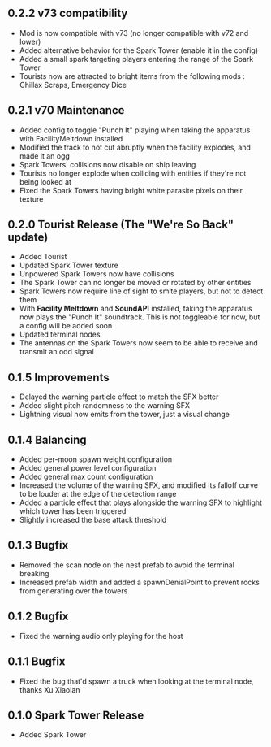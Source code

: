 ## 0.2.2 v73 compatibility
- Mod is now compatible with v73 (no longer compatible with v72 and lower) 
- Added alternative behavior for the Spark Tower (enable it in the config)
- Added a small spark targeting players entering the range of the Spark Tower
- Tourists now are attracted to bright items from the following mods : Chillax Scraps, Emergency Dice

## 0.2.1 v70 Maintenance
- Added config to toggle "Punch It" playing when taking the apparatus with FacilityMeltdown installed
- Modified the track to not cut abruptly when the facility explodes, and made it an ogg
- Spark Towers' collisions now disable on ship leaving
- Tourists no longer explode when colliding with entities if they're not being looked at
- Fixed the Spark Towers having bright white parasite pixels on their texture

## 0.2.0 Tourist Release (The "We're So Back" update)
- Added Tourist
- Updated Spark Tower texture
- Unpowered Spark Towers now have collisions
- The Spark Tower can no longer be moved or rotated by other entities
- Spark Towers now require line of sight to smite players, but not to detect them
- With **Facility Meltdown** and **SoundAPI** installed, taking the apparatus now plays the "Punch It" soundtrack. This is not toggleable for now, but a config will be added soon
- Updated terminal nodes
- The antennas on the Spark Towers now seem to be able to receive and transmit an odd signal

## 0.1.5 Improvements
- Delayed the warning particle effect to match the SFX better
- Added slight pitch randomness to the warning SFX
- Lightning visual now emits from the tower, just a visual change

## 0.1.4 Balancing
- Added per-moon spawn weight configuration
- Added general power level configuration
- Added general max count configuration
- Increased the volume of the warning SFX, and modified its falloff curve to be louder at the edge of the detection range
- Added a particle effect that plays alongside the warning SFX to highlight which tower has been triggered
- Slightly increased the base attack threshold

## 0.1.3 Bugfix
- Removed the scan node on the nest prefab to avoid the terminal breaking
- Increased prefab width and added a spawnDenialPoint to prevent rocks from generating over the towers

## 0.1.2 Bugfix
- Fixed the warning audio only playing for the host

## 0.1.1 Bugfix
- Fixed the bug that'd spawn a truck when looking at the terminal node, thanks Xu Xiaolan

## 0.1.0 Spark Tower Release
- Added Spark Tower